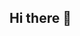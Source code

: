 ## Hi there 👋

<!--
**DUDADODOLLY/dudadodolly** is a ✨ _special_ ✨ repository because its `README.md` (this file) appears on your GitHub profile.
### Boas vindas ao meu perfil 🌸
Meu nome é Maria eduarda 💟

- Estou estudando na Alura
- Estou me desenvolvendo na linguagem JavaScript
- Utilizo esse espaço para minha organização e compartilhamento dos meus projetos desenvolvidos 
### Você pode entrar em contato comigo 

paludettomarcelo@gmail.com
@marcelopaludetto
